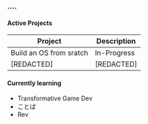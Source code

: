 ### ....

<!--
**jonuzo/jonuzo** is a ✨ _special_ ✨ repository because its `README.md` (this file) appears on your GitHub profile.

Here are some ideas to get you started:

- 🔭 I’m currently working on ...
- 🌱 I’m currently learning ...
- 👯 I’m looking to collaborate on ...
- 🤔 I’m looking for help with ...
- 💬 Ask me about ...
- 📫 How to reach me: ...
- 😄 Pronouns: ...
- ⚡ Fun fact: ...
-->

#### Active Projects

| Project     | Description |
| ----------- | ----------- |
| Build an OS from sratch  | In-Progress  |
| [REDACTED]  | [REDACTED]  |

#### Currently learning
- Transformative Game Dev 
- ことば
- Rev






